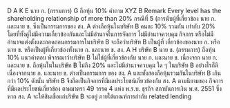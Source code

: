 D
A
K
E
นาย ก.
(กรรมการ)
G
ถือหุ้น 10%
คำถาม
XYZ
B
Remark Every level has the shareholding relationship of more than 20%
กรณีที่ 5 (การนับผู้ที่เกี่ยวข้อง
นาย ก. และนาย ข. ซึ่งเป็นกรรมการของ สง. A ต่างถือหุ้นในบริษัท B คนละ 10% รวมกัน
เท่ากับ 20% โดยที่ทั้งคู่ไม่มีความเกี่ยวข้องกันและไม่มีอำนาจในการจัดการ ไม่มีอำนาจควบคุม
กิจการ หรือไม่มีอำนาจแต่งตั้งและถอดถอนกรรมการในบริษัท B จะถือว่าบริษัท B เป็นผู้ที่
เกี่ยวข้องของนาย ก. หรือนาย ข. หรือเป็นผู้ที่เกี่ยวข้องทั้งนาย ก. และนาย ข.
สง. A
H
บริษัท B
นาย ข.
(กรรมการ)
ถือหุ้น 10%
แนวคําตอบ
พิจารณาว่าบริษัท B ไม่ใช่ผู้ที่เกี่ยวข้องกับ นาย ก. และนาย ข. เนื่องจาก
นาย ก. และนาย ข. ถือหุ้นในในบริษัท B ไม่ถึง 20% และไม่มีอำนาจควบคุม
ใด ๆ ในบริษัท B อย่างไรก็ดี เนื่องจากนาย ก. และนาย ข. ต่างเป็นกรรมการ
ของ สง. A และทั้งสองถือหุ้นรวมกันในบริษัท B เกินกว่า 10% ดังนั้น
บริษัท B จึงถือเป็นกิจการที่มีผลประโยชน์เกี่ยวข้องกับ สง. A ตามนิยามของ
กิจการที่มีผลประโยชน์เกี่ยวข้อง ตามมาตรา 49 วรรค 4 แห่ง พ.ร.บ. ธุรกิจ
สถาบันการเงิน พ.ศ. 2551 ซึ่งหาก สง. A จะให้สินเชื่อแก่บริษัท B จะอยู่
ภายใต้เกณฑ์การกำกับ related lending
